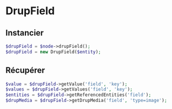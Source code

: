 # DrupField

## Instancier

```php
$drupField = $node->drupField(); 
$drupField = new DrupField($entity);
```

## Récupérer

```php
$value = $drupField->getValue('field', 'key');
$values = $drupField->getValues('field', 'key');
$entities = $drupField->getReferencedEntities('field');
$drupMedia = $drupField->getDrupMedia('field', 'type=image');
```

